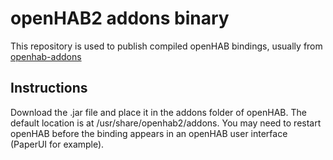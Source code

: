 # openHAB2 addons binary
This repository is used to publish compiled openHAB bindings, usually from [openhab-addons](https://github.com/ArjenKorevaar/openhab-addons)

## Instructions
Download the .jar file and place it in the addons folder of openHAB.
The default location is at /usr/share/openhab2/addons.
You may need to restart openHAB before the binding appears in an openHAB user interface (PaperUI for example).
